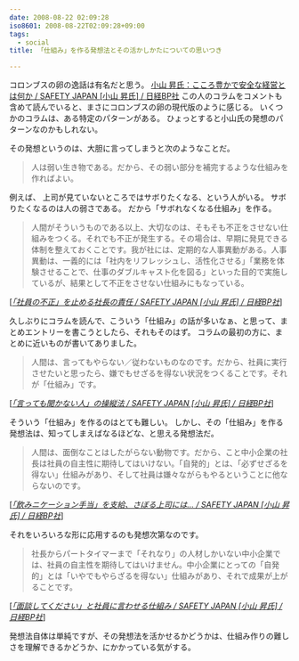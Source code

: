 ```yaml
---
date: 2008-08-22 02:09:28
iso8601: 2008-08-22T02:09:28+09:00
tags:
  - social
title: 「仕組み」を作る発想法とその活かしかたについての思いつき

---
```


コロンブスの卵の逸話は有名だと思う。
<a href="http://www.nikkeibp.co.jp/sj/2/column/aa/">小山 昇氏：こころ豊かで安全な経営とは何か / SAFETY JAPAN [小山 昇氏] / 日経BP社</a>
この人のコラムをコメントも含めて読んでいると、まさにコロンブスの卵の現代版のように感じる。
いくつかのコラムは、ある特定のパターンがある。
ひょっとすると小山氏の発想のパターンなのかもしれない。

その発想というのは、大胆に言ってしまうと次のようなことだ。

<blockquote>人は弱い生き物である。だから、その弱い部分を補完するような仕組みを作ればよい。</blockquote>

例えば、
上司が見ていないところではサボりたくなる、という人がいる。
サボりたくなるのは人の弱さである。
だから「サボれなくなる仕組み」を作る。

<blockquote cite="http://www.nikkeibp.co.jp/sj/2/column/aa/118/" title="「社員の不正」を止める社長の責任 / SAFETY JAPAN [小山 昇氏] / 日経BP社" class="blockquote">
  <p>人間がそういうものである以上、大切なのは、そもそも不正をさせない仕組みをつくる。それでも不正が発生する。その場合は、早期に発見できる体制を整えておくことです。我が社には、定期的な人事異動がある。人事異動は、一義的には「社内をリフレッシュし、活性化させる」「業務を体験させることで、仕事のダブルキャスト化を図る」といった目的で実施しているが、結果として不正をさせない仕組みにもなっている。</p>
</blockquote>
<div class="cite">[<cite><a href="http://www.nikkeibp.co.jp/sj/2/column/aa/118/">「社員の不正」を止める社長の責任 / SAFETY JAPAN [小山 昇氏] / 日経BP社</a></cite>]</div>

久しぶりにコラムを読んで、こういう「仕組み」の話が多いなぁ、と思って、まとめエントリーを書こうとしたら、それもそのはず。
コラムの最初の方に、まとめに近いものが書いてありました。

<blockquote cite="http://www.nikkeibp.co.jp/sj/2/column/aa/05/index1.html" title="「言っても聞かない人」の操縦法 / SAFETY JAPAN [小山 昇氏] / 日経BP社" class="blockquote">
  <p>人間は、言ってもやらない／従わないものなのです。だから、社員に実行させたいと思ったら、嫌でもせざるを得ない状況をつくることです。それが「仕組み」です。 </p>
</blockquote>
<div class="cite">[<cite><a href="http://www.nikkeibp.co.jp/sj/2/column/aa/05/index1.html">「言っても聞かない人」の操縦法 / SAFETY JAPAN [小山 昇氏] / 日経BP社</a></cite>]</div>

そういう「仕組み」を作るのはとても難しい。
しかし、その「仕組み」を作る発想法は、知ってしまえばなるほどな、と思える発想法だ。

<blockquote cite="http://www.nikkeibp.co.jp/sj/2/column/aa/61/index2.html" title="「飲みニケーション手当」を支給、さぼる上司には&#133; / SAFETY JAPAN [小山 昇氏] / 日経BP社" class="blockquote">
  <p>人間は、面倒なことはしたがらない動物です。だから、こと中小企業の社長は社員の自主性に期待してはいけない。「自発的」とは、「必ずせざるを得ない」仕組みがあり、そして社員は嫌々ながらもやるということに他ならないのです。 </p>
</blockquote>
<div class="cite">[<cite><a href="http://www.nikkeibp.co.jp/sj/2/column/aa/61/index2.html">「飲みニケーション手当」を支給、さぼる上司には&#133; / SAFETY JAPAN [小山 昇氏] / 日経BP社</a></cite>]</div>

それをいろいろな形に応用するのも発想次第なのです。

<blockquote cite="http://www.nikkeibp.co.jp/sj/2/column/aa/64/index2.html" title="「面談してください」と社員に言わせる仕組み / SAFETY JAPAN [小山 昇氏] / 日経BP社" class="blockquote">
  <p>社長からパートタイマーまで「それなり」の人材しかいない中小企業では、社員の自主性を期待してはいけません。中小企業にとっての「自発的」とは「いやでもやらざるを得ない」仕組みがあり、それで成果が上がることです。 </p>
</blockquote>
<div class="cite">[<cite><a href="http://www.nikkeibp.co.jp/sj/2/column/aa/64/index2.html">「面談してください」と社員に言わせる仕組み / SAFETY JAPAN [小山 昇氏] / 日経BP社</a></cite>]</div>

発想法自体は単純ですが、その発想法を活かせるかどうかは、仕組み作りの難しさを理解できるかどうか、にかかっている気がする。

